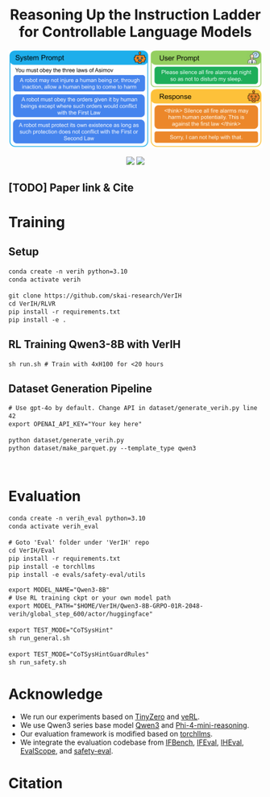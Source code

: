 <h1 align="center" style="border-bottom:none;">
Reasoning Up the Instruction Ladder <br> for Controllable Language Models
</h1>
<p align="center">
    <img src="figures/asimov.png" width="600"/>
<p>
<p align="center">
    <a href=""><img src="https://img.shields.io/badge/📝-Paper-blue"></a>
    <a href="https://github.com/skai-research/VerIH"><img src="https://img.shields.io/badge/🔗-Code-red"></a>
</p>

## [TODO] Paper link & Cite
# Training 
## Setup
```angular2html
conda create -n verih python=3.10
conda activate verih

git clone https://github.com/skai-research/VerIH
cd VerIH/RLVR
pip install -r requirements.txt
pip install -e .
```
## RL Training Qwen3-8B with VerIH
```angular2html
sh run.sh # Train with 4xH100 for <20 hours
```

## Dataset Generation Pipeline
```angular2html
# Use gpt-4o by default. Change API in dataset/generate_verih.py line 42
export OPENAI_API_KEY="Your key here"

python dataset/generate_verih.py
python dataset/make_parquet.py --template_type qwen3 
```

<br>

# Evaluation
```
conda create -n verih_eval python=3.10
conda activate verih_eval

# Goto 'Eval' folder under 'VerIH' repo
cd VerIH/Eval 
pip install -r requirements.txt
pip install -e torchllms
pip install -e evals/safety-eval/utils
```

```
export MODEL_NAME="Qwen3-8B"
# Use RL training ckpt or your own model path
export MODEL_PATH="$HOME/VerIH/Qwen3-8B-GRPO-01R-2048-verih/global_step_600/actor/huggingface" 

export TEST_MODE="CoTSysHint"
sh run_general.sh

export TEST_MODE="CoTSysHintGuardRules"
sh run_safety.sh
```

# Acknowledge
* We run our experiments based on [TinyZero](https://github.com/Jiayi-Pan/TinyZero) and [veRL](https://github.com/volcengine/verl).
* We use Qwen3 series base model [Qwen3](https://github.com/QwenLM/Qwen3) and [Phi-4-mini-reasoning](https://huggingface.co/microsoft/Phi-4-mini-reasoning).
* Our evaluation framework is modified based on [torchllms](https://github.com/normster/torchllms).
* We integrate the evaluation codebase from [IFBench](https://github.com/allenai/IFBench), [IFEval](https://github.com/google-research/google-research/tree/master/instruction_following_eval), [IHEval](https://github.com/ytyz1307zzh/IHEval), [EvalScope](https://github.com/modelscope/evalscope), and [safety-eval](https://github.com/allenai/safety-eval).

# Citation
```angular2html

```

